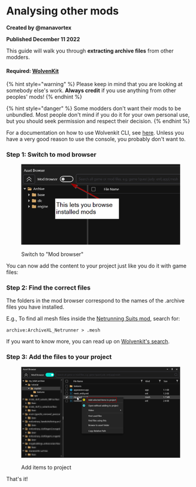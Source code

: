 # Analysing other mods

**Created by @manavortex**&#x20;

**Published December 11 2022**

This guide will walk you through **extracting archive files** from other modders.

#### Required: [WolvenKit](https://github.com/WolvenKit/WolvenKit/releases) <a href="#required-wolvenkit" id="required-wolvenkit"></a>

{% hint style="warning" %}
Please keep in mind that you are looking at somebody else's work. **Always credit** if you use anything from other peoples' mods!
{% endhint %}

{% hint style="danger" %}
Some modders don't want their mods to be unbundled. Most people don't mind if you do it for your own personal use, but you should seek permission and respect their decision.
{% endhint %}

For a documentation on how to use Wolvenkit CLI, see [here](broken-reference). Unless you have a very good reason to use the console, you probably don't want to.

### Step 1: Switch to mod browser

<figure><img src="../../../.gitbook/assets/view_mods_with_wkit.png" alt=""><figcaption><p>Switch to "Mod browser"</p></figcaption></figure>

You can now add the content to your project just like you do it with game files:

### Step 2: Find the correct files

The folders in the mod browser correspond to the names of the .archive files you have installed.&#x20;

E.g., To find all mesh files inside the [Netrunning Suits mod](broken-reference), search for:

```
archive:ArchiveXL_Netrunner > .mesh
```

If you want to know more, you can read up on [Wolvenkit's search](http://127.0.0.1:5000/s/-MP\_ozZVx2gRZUPXkd4r/wolvenkit-app/usage/wolvenkit-search-finding-files).

### Step 3: Add the files to your project

<figure><img src="../../../.gitbook/assets/browsing_mods_add_to_project.png" alt=""><figcaption><p>Add items to project</p></figcaption></figure>



That's it!
